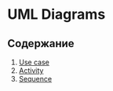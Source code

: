 
# UML Diagrams
## Содержание

1. [Use case](https://github.com/IlyaDanilovich/Currency-Converter/tree/master/Diagrams/Use%20case)
2. [Activity](https://github.com/IlyaDanilovich/Currency-Converter/tree/master/Diagrams/Activity)
3. [Sequence](https://github.com/IlyaDanilovich/Currency-Converter/tree/master/Diagrams/Sequence)
